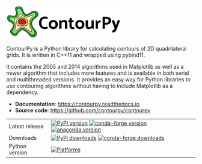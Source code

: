 <img alt="ContourPy" src="https://raw.githubusercontent.com/contourpy/contourpy/main/docs/_static/contourpy_logo_horiz.svg" height="90">

ContourPy is a Python library for calculating contours of 2D quadrilateral grids.  It is written in C++11 and wrapped using pybind11.

It contains the 2005 and 2014 algorithms used in Matplotlib as well as a newer algorithm that includes more features and is available in both serial and multithreaded versions.  It provides an easy way for Python libraries to use contouring algorithms without having to include Matplotlib as a dependency.

  * **Documentation**: https://contourpy.readthedocs.io
  * **Source code**: https://github.com/contourpy/contourpy

| | |
| --- | --- |
| Latest release | [![PyPI version](https://img.shields.io/pypi/v/contourpy.svg?label=pypi&color=fdae61)](https://pypi.python.org/pypi/contourpy) [![conda-forge version](https://img.shields.io/conda/v/conda-forge/contourpy.svg?label=conda-forge&color=a6d96a)](https://anaconda.org/conda-forge/contourpy) [![anaconda version](https://img.shields.io/conda/v/anaconda/contourpy.svg?label=anaconda&color=1a9641)](https://anaconda.org/anaconda/contourpy) |
| Downloads | [![PyPi downloads](https://img.shields.io/pypi/dm/contourpy?label=pypi&style=flat&color=fdae61)](https://pepy.tech/project/contourpy) [![conda-forge downloads](https://img.shields.io/conda/dn/conda-forge/contourpy?label=conda-forge&color=a6d96a)](https://anaconda.org/conda-forge/contourpy) |
| Python version | [![Platforms](https://img.shields.io/pypi/pyversions/contourpy?color=fdae61)](https://pypi.org/project/contourpy/) |
